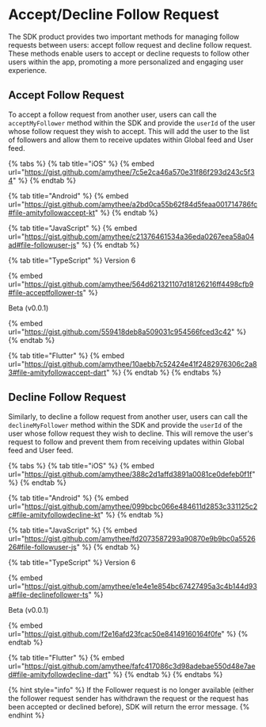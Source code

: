 # Accept/Decline Follow Request

The SDK product provides two important methods for managing follow requests between users: accept follow request and decline follow request. These methods enable users to accept or decline requests to follow other users within the app, promoting a more personalized and engaging user experience.

## Accept Follow Request

To accept a follow request from another user, users can call the `acceptMyFollower` method within the SDK and provide the `userId` of the user whose follow request they wish to accept. This will add the user to the list of followers and allow them to receive updates within Global feed and User feed.

{% tabs %}
{% tab title="iOS" %}
{% embed url="https://gist.github.com/amythee/7c5e2ca46a570e31f86f293d243c5f34" %}
{% endtab %}

{% tab title="Android" %}
{% embed url="https://gist.github.com/amythee/a2bd0ca55b62f84d5feaa001714786fc#file-amityfollowaccept-kt" %}
{% endtab %}

{% tab title="JavaScript" %}
{% embed url="https://gist.github.com/amythee/c21376461534a36eda0267eea58a04ad#file-followuser-js" %}
{% endtab %}

{% tab title="TypeScript" %}
Version 6

{% embed url="https://gist.github.com/amythee/564d621321107d18126216ff4498cfb9#file-acceptfollower-ts" %}

Beta (v0.0.1)

{% embed url="https://gist.github.com/559418deb8a509031c954566fced3c42" %}
{% endtab %}

{% tab title="Flutter" %}
{% embed url="https://gist.github.com/amythee/10aebb7c52424e41f2482976306c2a83#file-amityfollowaccept-dart" %}
{% endtab %}
{% endtabs %}

## Decline Follow Request

Similarly, to decline a follow request from another user, users can call the `declineMyFollower` method within the SDK and provide the `userId` of the user whose follow request they wish to decline. This will remove the user's request to follow and prevent them from receiving updates within Global feed and User feed.

{% tabs %}
{% tab title="iOS" %}
{% embed url="https://gist.github.com/amythee/388c2d1affd3891a0081ce0defeb0f1f" %}
{% endtab %}

{% tab title="Android" %}
{% embed url="https://gist.github.com/amythee/099bcbc066e484611d2853c331125c2c#file-amityfollowdecline-kt" %}
{% endtab %}

{% tab title="JavaScript" %}
{% embed url="https://gist.github.com/amythee/fd2073587293a90870e9b9bc0a552626#file-followuser-js" %}
{% endtab %}

{% tab title="TypeScript" %}
Version 6

{% embed url="https://gist.github.com/amythee/e1e4e1e854bc67427495a3c4b144d93a#file-declinefollower-ts" %}

Beta (v0.0.1)

{% embed url="https://gist.github.com/f2e16afd23fcac50e84149160164f0fe" %}
{% endtab %}

{% tab title="Flutter" %}
{% embed url="https://gist.github.com/amythee/fafc417086c3d98adebae550d48e7aed#file-amityfollowdecline-dart" %}
{% endtab %}
{% endtabs %}

{% hint style="info" %}
If the Follower request is no longer available (either the follower request sender has withdrawn the request or the request has been accepted or declined before), SDK will return the error message.
{% endhint %}
